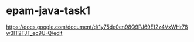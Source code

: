 # epam-java-task1
https://docs.google.com/document/d/1y75de0en98Q9PJ69Ef2z4VxWHr78w3IT2TJT_ec9U-Q/edit
